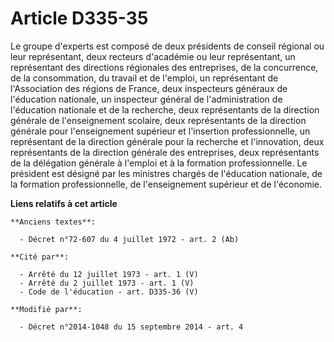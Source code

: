 # Article D335-35

Le groupe d'experts est composé de deux présidents de conseil régional ou leur représentant, deux recteurs d'académie ou leur
représentant, un représentant des directions régionales des entreprises, de la concurrence, de la consommation, du travail et
de l'emploi, un représentant de l'Association des régions de France, deux inspecteurs généraux de l'éducation nationale, un
inspecteur général de l'administration de l'éducation nationale et de la recherche, deux représentants de la direction
générale de l'enseignement scolaire, deux représentants de la direction générale pour l'enseignement supérieur et l'insertion
professionnelle, un représentant de la direction générale pour la recherche et l'innovation, deux représentants de la
direction générale des entreprises, deux représentants de la délégation générale à l'emploi et à la formation
professionnelle. Le président est désigné par les ministres chargés de l'éducation nationale, de la formation
professionnelle, de l'enseignement supérieur et de l'économie.

**Liens relatifs à cet article**

	**Anciens textes**:

	  - Décret n°72-607 du 4 juillet 1972 - art. 2 (Ab)

	**Cité par**:

	  - Arrêté du 12 juillet 1973 - art. 1 (V)
	  - Arrêté du 2 juillet 1973 - art. 1 (V)
	  - Code de l'éducation - art. D335-36 (V)

	**Modifié par**:

	  - Décret n°2014-1048 du 15 septembre 2014 - art. 4
